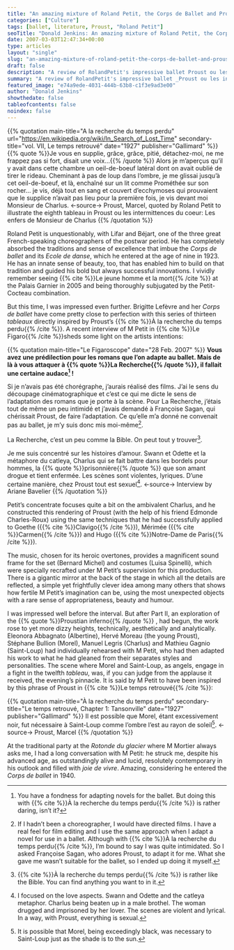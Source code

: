 ```yaml
---
title: "An amazing mixture of Roland Petit, the Corps de Ballet and Proust"
categories: ["Culture"]
tags: [ballet, literature, Proust, "Roland Petit"]
seoTitle: "Donald Jenkins: An amazing mixture of Roland Petit, the Corps de Ballet and Proust"
date: 2007-03-03T12:47:34+00:00
type: articles
layout: "single"
slug: "an-amazing-mixture-of-roland-petit-the-corps-de-ballet-and-proust"
draft: false
description: "A review of RolandPetit's impressive ballet Proust ou les intermittences du coeur_ : « Les enfers de Monsieur de Charlus »."
summary: "A review of RolandPetit's impressive ballet _Proust ou les intermittences du coeur_ : « Les enfers de Monsieur de Charlus »."
featured_image: "e74a9ede-4031-444b-63b8-c1f3e9ad3e00"
author: "Donald Jenkins"
showthedate: false
tableofcontents: false
noindex: false
---
```


{{% quotation main-title="A la recherche du temps perdu" url="https://en.wikipedia.org/wiki/In_Search_of_Lost_Time" secondary-title="vol. VII, Le temps retrouvé" date="1927" publisher="Gallimard" %}}
{{% quote %}}Je vous en supplie, grâce, grâce, pitié, détachez-moi, ne me frappez pas si fort, disait une voix…{{% /quote %}} Alors je m’aperçus qu’il y avait dans cette chambre un oeil-de-boeuf latéral dont on avait oublié de tirer le rideau. Cheminant à pas de loup dans l’ombre, je me glissai jusqu’à cet oeil-de-boeuf, et là, enchaîné sur un lit comme Prométhée sur son rocher… je vis, déjà tout en sang et couvert d’ecchymoses qui prouvaient que le supplice n’avait pas lieu pour la première fois, je vis devant moi Monsieur de Charlus.
<-source->
Proust, Marcel, quoted by Roland Petit to illustrate the eighth tableau in Proust ou les intermittences du coeur: Les enfers de Monsieur de Charlus
{{% /quotation %}}

Roland Petit is unquestionably, with Lifar and Béjart, one of the three great French-speaking choreographers of the postwar period. He has completely absorbed the traditions and sense of excellence that imbue the _Corps de ballet_ and its _Ecole de danse_, which he entered at the age of nine in 1923. He has an innate sense of beauty, too, that has enabled him to build on that tradition and guided his bold but always successful innovations. I vividly remember seeing {{% cite %}}Le jeune homme et la mort{{% /cite %}} at the Palais Garnier in 2005 and being thoroughly subjugated by the Petit-Cocteau combination.

But this time, I was impressed even further. Brigitte Lefèvre and her _Corps de ballet_ have come pretty close to perfection with this series of thirteen _tableaux_ directly inspired by Proust’s {{% cite %}}À la recherche du temps perdu{{% /cite %}}. A recent interview of M Petit in {{% cite %}}Le Figaro{{% /cite %}}sheds some light on the artists intentions:

{{% quotation main-title="Le Figaroscope" date="28 Feb. 2007" %}}
**Vous avez une prédilection pour les romans que l’on adapte au ballet. Mais de là à vous attaquer à {{% quote %}}La Recherche{{% /quote %}}, il fallait une certaine audace[^1] !**

Si je n’avais pas été chorégraphe, j’aurais réalisé des films. J’ai le sens du découpage cinématographique et c’est ce qui me dicte le sens de l’adaptation des romans que je porte à la scène. Pour La Recherche, j’étais tout de même un peu intimidé et j’avais demandé à Françoise Sagan, qui chérissait Proust, de faire l’adaptation. Ce qu’elle m’a donné ne convenait pas au ballet, je m’y suis donc mis moi-même[^2].

La Recherche, c’est un peu comme la Bible. On peut tout y trouver[^3].

Je me suis concentré sur les histoires d’amour. Swann et Odette et la métaphore du catleya, Charlus qui se fait battre dans les bordels pour hommes, la {{% quote %}}prisonnière{{% /quote %}} que son amant drogue et tient enfermée. Les scènes sont violentes, lyriques. D’une certaine manière, chez Proust tout est sexuel[^4].
<-source->
Interview by Ariane Bavelier
{{% /quotation %}}

Petit’s concentrate focuses quite a bit on the ambivalent Charlus, and he constructed this rendering of Proust (with the help of his friend Edmonde Charles-Roux) using the same techniques that he had successfully applied to Goethe ({{% cite %}}Clavigo{{% /cite %}}), Mérimée ({{% cite %}}Carmen{{% /cite %}}) and Hugo ({{% cite %}}Notre-Dame de Paris{{% /cite %}}).

The music, chosen for its heroic overtones, provides a magnificent sound frame for the set (Bernard Michel) and costumes (Luisa Spinelli), which were specially recrafted under M Petit’s supervision for this production. There is a gigantic mirror at the back of the stage in which all the details are reflected, a simple yet frightfully clever idea among many others that shows how fertile M Petit’s imagination can be, using the most unexpected objects with a rare sense of appropriateness, beauty and humour.

I was impressed well before the interval. But after Part II, an exploration of the {{% quote %}}Proustian inferno{{% /quote %}} , had begun, the work rose to yet more dizzy heights, technically, aesthetically and analytically. Eleonora Abbagnato (Albertine), Hervé Moreau (the young Proust), Stéphane Bullion (Morel), Manuel Legris (Charlus) and Mathieu Gagnio (Saint-Loup) had individually rehearsed with M Petit, who had then adapted his work to what he had gleaned from their separates styles and personalities. The scene where Morel and Saint-Loup, as angels, engage in a fight in the twelfth _tableau_, was, if you can judge from the applause it received, the evening’s pinnacle. It is said by M Petit to have been inspired by this phrase of Proust in {{% cite %}}Le temps retrouvé{{% /cite %}}:

{{% quotation main-title="À la recherche du temps perdu" secondary-title="Le temps retrouvé, Chapter 1: Tansonville" date="1927" publisher="Gallimard" %}}
Il est possible que Morel, étant excessivement noir, fut nécessaire à Saint-Loup comme l’ombre l’est au rayon de soleil[^5].
<-source->
Proust, Marcel
{{% /quotation %}}

At the traditional party at the _Rotonde du glacier_ where M Mortier always asks me, I had a long conversation with M Petit: he struck me, despite his advanced age, as outstandingly alive and lucid, resolutely contemporary in his outlook and filled with _joie de vivre_. Amazing, considering he entered the _Corps de ballet_ in 1940.

[^1]: You have a fondness for adapting novels for the ballet. But doing this with {{% cite %}}À la recherche du temps perdu{{% /cite %}} is rather daring, isn’t it?
[^2]: If I hadn’t been a choreographer, I would have directed films. I have a real feel for film editing and I use the same approach when I adapt a novel for use in a ballet. Although with {{% cite %}}À la recherche du temps perdu{{% /cite %}}, I’m bound to say I was quite intimidated. So I asked Françoise Sagan, who adores Proust, to adapt it for me. What she gave me wasn’t suitable for the ballet, so I ended up doing it myself.
[^3]: {{% cite %}}À la recherche du temps perdu{{% /cite %}} is rather like the Bible. You can find anything you want to in it.
[^4]: I focused on the love aspects. Swann and Odette and the catleya metaphor. Charlus being beaten up in a male brothel. The woman drugged and imprisoned by her lover. The scenes are violent and lyrical. In a way, with Proust, everything is sexual.
[^5]: It is possible that Morel, being exceedingly black, was necessary to Saint-Loup just as the shade is to the sun.
